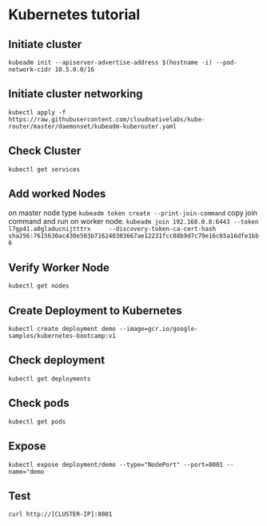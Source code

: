 # Kubernetes tutorial

## Initiate cluster
`kubeadm init --apiserver-advertise-address $(hostname -i) --pod-network-cidr 10.5.0.0/16`

## Initiate cluster networking
`kubectl apply -f https://raw.githubusercontent.com/cloudnativelabs/kube-router/master/daemonset/kubeadm-kuberouter.yaml`

## Check Cluster
`kubectl get services`

## Add worked Nodes
on master node type
`kubeadm token create --print-join-command`
copy join command and run on worker node.
`kubeadm join 192.168.0.8:6443 --token l7gp41.a0gladucnijtttrx     --discovery-token-ca-cert-hash sha256:7615630ac430e503b716240303667ae12231fcc88b9d7c79e16c65a16dfe1bb6`

## Verify Worker Node
`kubectl get nodes`

## Create Deployment to Kubernetes
`kubectl create deployment demo --image=gcr.io/google-samples/kubernetes-bootcamp:v1`

## Check deployment
`kubectl get deployments`

## Check pods
`kubectl get pods`

## Expose
`kubectl expose deployment/demo --type="NodePort" --port=8001 --name="demo`

## Test
`curl http://[CLUSTER-IP]:8001`
